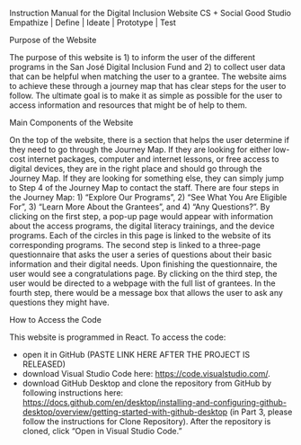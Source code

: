 Instruction Manual for the Digital
Inclusion Website
	 CS + Social Good Studio
Empathize | Define | Ideate | Prototype | Test
	

Purpose of the Website


The purpose of this website is 1) to inform the user of the different programs in the San José Digital Inclusion Fund and 2) to collect user data that can be helpful when matching the user to a grantee. The website aims to achieve these through a journey map that has clear steps for the user to follow. The ultimate goal is to make it as simple as possible for the user to access information and resources that might be of help to them. 


Main Components of the Website


On the top of the website, there is a section that helps the user determine if they need to go through the Journey Map. If they are looking for either low-cost internet packages, computer and internet lessons, or free access to digital devices, they are in the right place and should go through the Journey Map. If they are looking for something else, they can simply jump to Step 4 of the Journey Map to contact the staff. 
There are four steps in the Journey Map: 1) “Explore Our Programs”, 2) “See What You Are Eligible For”, 3) “Learn More About the Grantees”, and 4) “Any Questions?”. By clicking on the first step, a pop-up page would appear with information about the access programs, the digital literacy trainings, and the device programs. Each of the circles in this page is linked to the website of its corresponding programs. The second step is linked to a three-page questionnaire that asks the user a series of questions about their basic information and their digital needs. Upon finishing the questionnaire, the user would see a congratulations page. By clicking on the third step, the user would be directed to a webpage with the full list of grantees. In the fourth step, there would be a message box that allows the user to ask any questions they might have. 


How to Access the Code


This website is programmed in React. To access the code:
* open it in GitHub (PASTE LINK HERE AFTER THE PROJECT IS RELEASED) 
* download Visual Studio Code here: https://code.visualstudio.com/.
* download GitHub Desktop and clone the repository from GitHub by following instructions here: https://docs.github.com/en/desktop/installing-and-configuring-github-desktop/overview/getting-started-with-github-desktop (in Part 3, please follow the instructions for Clone Repository). After the repository is cloned, click “Open in Visual Studio Code.” 
